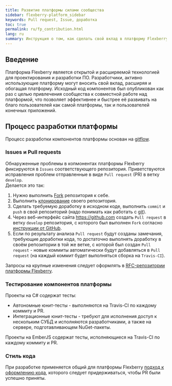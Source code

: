 ```yaml
---
title: Развитие платформы силами сообщества
sidebar: flexberry-platform_sidebar
keywords: Pull request, Issue, доработка
toc: true
permalink: ru/fp_contribution.html
lang: ru
summary: Инструкция о том, как сделать свой вклад в платформу Flexberry.
---
```


## Введение

Платформа Flexberry является открытой и расширяемой технологией для проектирования и разработки ПО. Разработчики, активно использующие платформу могут вносить свой вклад, расширяя и обогащая платформу. Исходный код компонентов был опубликован как раз с целью привлечения сообщества к совместной работе над платформой, что позволяет эффективнее и быстрее её развивать на благо пользователей как самой платформы, так и пользователей конечных приложений.

## Процесс разработки платформы

Процесс разработки компонентов платформы основан на [gitflow](https://proglib.io/p/git-github-gitflow/).

### Issues и Pull requests

Обнаруженные проблемы в копмонентах платформы Flexberry фиксируются в `Issues` соответствующего репозитория. Приветствуются исправления проблем отправленные в виде `Pull request` (PR) в ветку `develop`.  
Делается это так:
1. Нужно выполнить [Fork](https://help.github.com/articles/fork-a-repo/) репозитория к себе.
2. Выполнить [клонирование](https://help.github.com/articles/cloning-a-repository/) своего репозитория.
3. Сделать требуемую доработку в исходном коде, выполнить `commit` и `push` в свой репозиторий (надо понимать как работать с [git](https://help.github.com/articles/git-cheatsheet/)).
4. Через веб-интерфейс сайта <https://github.com> создать `Pull request` в ветку `develop` репозитория, с которого был выполнен `Fork` согласно [инструкции от GitHub](https://help.github.com/articles/creating-a-pull-request-from-a-fork/).
5. Если по результату анализа `Pull request` будут созданы замечания, требующие доработки кода, то достаточно выполнять доработку в своём репозитории в той же ветке, с которой был создан `Pull request` - новые коммиты автоматически будут добавляться в `Pull request` (на каждый коммит будет выполняться сборка на `Travis-CI`).  

Запросы на крупные изменения следует оформлять в [RFC-репозитории платформы Flexberry](https://github.com/Flexberry/rfcs).

### Тестирование компонентов платформы

Проекты на C# содержат тесты:
* Автономные юнит-тесты - выполняются на Travis-CI по каждому коммиту и PR.
* Интеграционные юнит-тесты - требуют для исполнения доступ к нескольким СУБД и исполняются разработчиками, а также на сервере, подготавливающем NuGet-пакеты.

Проекты на EmberJS содержат тесты, исполняющиеся на Travis-CI по каждому коммиту и PR.

### Стиль кода

При разработке применяется общий для платформы Flexberry [подход к оформлению кода](fp_code-style.html), которого следует придерживаться, чтобы PR были успешно приняты.
